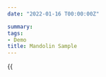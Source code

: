 ```yaml
---
date: "2022-01-16 T00:00:00Z"

summary:
tags:
- Demo
title: Mandolin Sample
--- 
```

{{<audio src="/static/media/ckuhtm.mp3" caption="" >}}